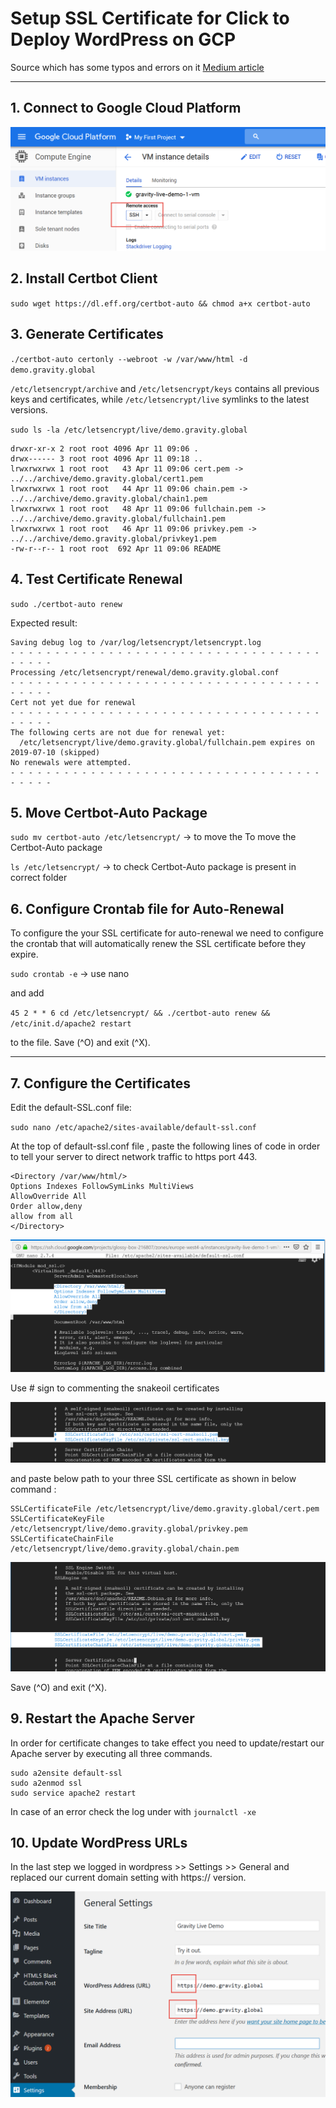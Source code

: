 # Setup SSL Certificate for Click to Deploy WordPress on GCP
Source which has some typos and errors on it [Medium article](https://medium.com/@upcscfatehabad/how-to-setup-ssl-certificate-for-click-to-deploy-wordpress-on-gcp-fe7e55bd2c27)

***

## 1. Connect to Google Cloud Platform

![alt text](GCP_ssh_connect.png "nano apache ssl config")

## 2. Install Certbot Client
`sudo wget https://dl.eff.org/certbot-auto && chmod a+x certbot-auto`

## 3. Generate Certificates
`./certbot-auto certonly --webroot -w /var/www/html -d demo.gravity.global`

`/etc/letsencrypt/archive` and `/etc/letsencrypt/keys` contains all previous keys and certificates, while `/etc/letsencrypt/live` symlinks to the latest versions.

`sudo ls -la /etc/letsencrypt/live/demo.gravity.global`

```
drwxr-xr-x 2 root root 4096 Apr 11 09:06 .
drwx------ 3 root root 4096 Apr 11 09:18 ..
lrwxrwxrwx 1 root root   43 Apr 11 09:06 cert.pem -> ../../archive/demo.gravity.global/cert1.pem
lrwxrwxrwx 1 root root   44 Apr 11 09:06 chain.pem -> ../../archive/demo.gravity.global/chain1.pem
lrwxrwxrwx 1 root root   48 Apr 11 09:06 fullchain.pem -> ../../archive/demo.gravity.global/fullchain1.pem
lrwxrwxrwx 1 root root   46 Apr 11 09:06 privkey.pem -> ../../archive/demo.gravity.global/privkey1.pem
-rw-r--r-- 1 root root  692 Apr 11 09:06 README
```

## 4. Test Certificate Renewal
`sudo ./certbot-auto renew`

Expected result:
```
Saving debug log to /var/log/letsencrypt/letsencrypt.log
- - - - - - - - - - - - - - - - - - - - - - - - - - - - - - - - - - - - - - - -
Processing /etc/letsencrypt/renewal/demo.gravity.global.conf
- - - - - - - - - - - - - - - - - - - - - - - - - - - - - - - - - - - - - - - -
Cert not yet due for renewal
- - - - - - - - - - - - - - - - - - - - - - - - - - - - - - - - - - - - - - - -
The following certs are not due for renewal yet:
  /etc/letsencrypt/live/demo.gravity.global/fullchain.pem expires on 2019-07-10 (skipped)
No renewals were attempted.
- - - - - - - - - - - - - - - - - - - - - - - - - - - - - - - - - - - - - - - -
```

## 5. Move Certbot-Auto Package
`sudo mv certbot-auto /etc/letsencrypt/`  -> to move the To move the Certbot-Auto package

`ls /etc/letsencrypt/`  -> to check Certbot-Auto package is present in correct folder

## 6. Configure Crontab file for Auto-Renewal
To configure the your SSL certificate for auto-renewal we need to configure the crontab that will automatically renew the SSL certificate before they expire.

`sudo crontab -e` -> use nano

and add 

`45 2 * * 6 cd /etc/letsencrypt/ && ./certbot-auto renew && /etc/init.d/apache2 restart`

to the file. Save (^O) and exit (^X).

***

## 7. Configure the Certificates
Edit the default-SSL.conf file:

`sudo nano /etc/apache2/sites-available/default-ssl.conf`

At the top of default-ssl.conf file , paste the following lines of code in order to tell your server to direct network traffic to https port 443.

```
<Directory /var/www/html/>
Options Indexes FollowSymLinks MultiViews
AllowOverride All
Order allow,deny
allow from all
</Directory>
```
![alt text](nano_apache_config_1.PNG "nano apache ssl config")

Use # sign to commenting the snakeoil certificates 

![alt text](nano_apache_config_2.PNG "nano apache ssl config")

and paste below path to your three SSL certificate as shown in below command :
```
SSLCertificateFile /etc/letsencrypt/live/demo.gravity.global/cert.pem
SSLCertificateKeyFile /etc/letsencrypt/live/demo.gravity.global/privkey.pem
SSLCertificateChainFile /etc/letsencrypt/live/demo.gravity.global/chain.pem
```

![alt text](nano_apache_config_3.PNG "nano apache ssl config")

Save (^O) and exit (^X).


## 9. Restart the Apache Server
In order for certificate changes to take effect you need to update/restart our Apache server by executing all three commands.

```
sudo a2ensite default-ssl
sudo a2enmod ssl
sudo service apache2 restart
```

In case of an error check the log under with `journalctl -xe`

## 10. Update WordPress URLs
In the last step we logged in wordpress >> Settings >> General and replaced our current domain setting with https:// version.

![alt text](wordpress_config_1.png "nano apache ssl config")